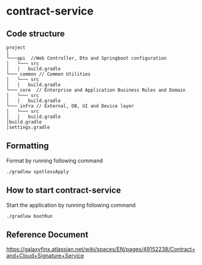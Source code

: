 # contract-service
## Code structure
```
project  
│
└───api  //Web Controller, Dto and Springboot configuration
│   └─── src
│   │   build.gradle
└─── common // Common Utilities
│   └─── src  
│   │   build.gradle
└─── core  // Enterprise and Application Business Rules and Domain
│   └─── src
│   │   build.gradle
└─── infra // External, DB, UI and Device layer
│   └─── src 
│   │   build.gradle
│build.gradle
│settings.gradle
```
## Formatting

Format by running following command

```
./gradlew spotlessApply
```

## How to start contract-service

Start the application by running following command

```
./gradlew bootRun
```

## Reference Document
https://galaxyfinx.atlassian.net/wiki/spaces/EN/pages/49152238/Contract+and+Cloud+Signature+Service